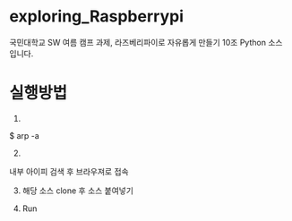 # exploring_Raspberrypi
국민대학교 SW 여름 캠프 과제, 라즈베리파이로 자유롭게 만들기 10조 Python 소스 입니다.


# 실행방법

1.
$ arp -a

2. 

내부 아이피 검색 후 브라우져로 접속

3. 해당 소스 clone 후 소스 붙여넣기

4. Run

